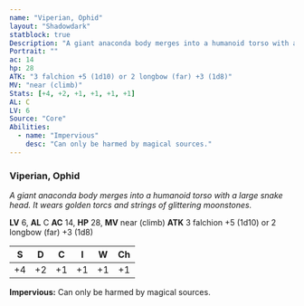```yaml
---
name: "Viperian, Ophid"
layout: "Shadowdark"
statblock: true
Description: "A giant anaconda body merges into a humanoid torso with a large snake head. It wears golden torcs and strings of glittering moonstones."
Portrait: ""
ac: 14
hp: 28
ATK: "3 falchion +5 (1d10) or 2 longbow (far) +3 (1d8)"
MV: "near (climb)"
Stats: [+4, +2, +1, +1, +1, +1]
AL: C
LV: 6
Source: "Core"
Abilities:
  - name: "Impervious"
    desc: "Can only be harmed by magical sources."
---
```


### Viperian, Ophid

_A giant anaconda body merges into a humanoid torso with a large snake head. It wears golden torcs and strings of glittering moonstones._

**LV** 6, **AL** C
**AC** 14, **HP** 28, **MV** near (climb)
**ATK** 3 falchion +5 (1d10) or 2 longbow (far) +3 (1d8)

|  S  |  D  |  C  |  I  |  W  |  Ch  |
|:---:|:---:|:---:|:---:|:---:|:----:|
| +4 | +2 | +1 | +1 | +1 | +1 |

**Impervious:** Can only be harmed by magical sources.

